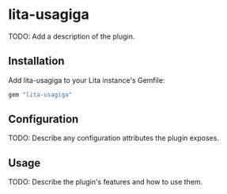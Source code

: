 # lita-usagiga

TODO: Add a description of the plugin.

## Installation

Add lita-usagiga to your Lita instance's Gemfile:

``` ruby
gem "lita-usagiga"
```

## Configuration

TODO: Describe any configuration attributes the plugin exposes.

## Usage

TODO: Describe the plugin's features and how to use them.
